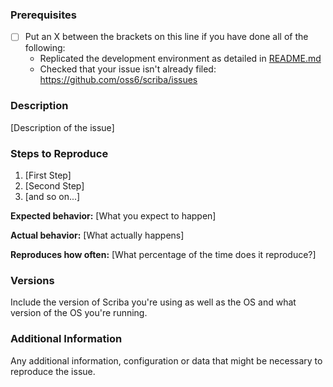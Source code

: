 ### Prerequisites

* [ ] Put an X between the brackets on this line if you have done all of the following:
    * Replicated the development environment as detailed in [README.md](README.md)
    * Checked that your issue isn't already filed: https://github.com/oss6/scriba/issues

### Description

[Description of the issue]

### Steps to Reproduce

1. [First Step]
2. [Second Step]
3. [and so on...]

**Expected behavior:** [What you expect to happen]

**Actual behavior:** [What actually happens]

**Reproduces how often:** [What percentage of the time does it reproduce?]

### Versions

Include the version of Scriba you're using as well as the OS and what version of the OS you're running.

### Additional Information

Any additional information, configuration or data that might be necessary to reproduce the issue.
